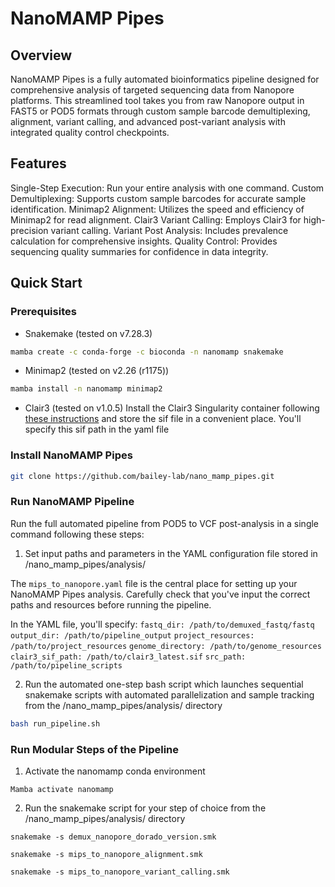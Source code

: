 # NanoMAMP Pipes

## Overview

NanoMAMP Pipes is a fully automated bioinformatics pipeline designed for comprehensive analysis of targeted sequencing data from Nanopore platforms. This streamlined tool takes you from raw Nanopore output in FAST5 or POD5 formats through custom sample barcode demultiplexing, alignment, variant calling, and advanced post-variant analysis with integrated quality control checkpoints.
## Features

Single-Step Execution: Run your entire analysis with one command.
Custom Demultiplexing: Supports custom sample barcodes for accurate sample identification.
Minimap2 Alignment: Utilizes the speed and efficiency of Minimap2 for read alignment.
Clair3 Variant Calling: Employs Clair3 for high-precision variant calling.
Variant Post Analysis: Includes prevalence calculation for comprehensive insights.
Quality Control: Provides sequencing quality summaries for confidence in data integrity.

## Quick Start

### Prerequisites

* Snakemake (tested on v7.28.3) 
```bash
mamba create -c conda-forge -c bioconda -n nanomamp snakemake
```
* Minimap2 (tested on v2.26 (r1175)) 
```bash
mamba install -n nanomamp minimap2
```
* Clair3 (tested on v1.0.5) 
Install the Clair3 Singularity container following [these instructions](https://github.com/HKU-BAL/Clair3?tab=readme-ov-file#option-2-singularity) and store the sif file in a convenient place. You'll specify this sif path in the yaml file
### Install NanoMAMP Pipes

```bash
git clone https://github.com/bailey-lab/nano_mamp_pipes.git
```
### Run NanoMAMP Pipeline

Run the full automated pipeline from POD5 to VCF post-analysis in a single command following these steps:

1. Set input paths and parameters in the YAML configuration file stored in  /nano_mamp_pipes/analysis/ 

The `mips_to_nanopore.yaml` file is the central place for setting up your NanoMAMP Pipes analysis. Carefully check that you've input the correct paths and resources before running the pipeline.

In the YAML file, you'll specify:
`fastq_dir: /path/to/demuxed_fastq/fastq`
`output_dir: /path/to/pipeline_output`
`project_resources: /path/to/project_resources`
`genome_directory: /path/to/genome_resources`
`clair3_sif_path: /path/to/clair3_latest.sif`
`src_path: /path/to/pipeline_scripts`

2. Run the automated one-step bash script which launches sequential snakemake scripts with automated parallelization and sample tracking from the /nano_mamp_pipes/analysis/ directory
```bash
bash run_pipeline.sh
```

### Run Modular Steps of the Pipeline

1. Activate the nanomamp conda environment

```
Mamba activate nanomamp
```

2. Run the snakemake script for your step of choice from the /nano_mamp_pipes/analysis/ directory 
```
snakemake -s demux_nanopore_dorado_version.smk
```
```
snakemake -s mips_to_nanopore_alignment.smk
```
```
snakemake -s mips_to_nanopore_variant_calling.smk
```